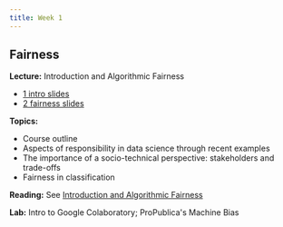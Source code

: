 ```yaml
---
title: Week 1
---
```


## Fairness

**Lecture:** Introduction and Algorithmic Fairness 

*   [1 intro slides](../../../assets/1_Intro.pdf)
*   [2 fairness slides](../../../assets/2_Fairness.pdf)

**Topics:**

* Course outline
* Aspects of responsibility in data science through recent examples
* The importance of a socio-technical perspective: stakeholders and trade-offs
* Fairness in classification

**Reading:** See [Introduction and Algorithmic Fairness](../../../assets/fairness_reader.pdf)

**Lab:** Intro to Google Colaboratory; ProPublica's Machine Bias
